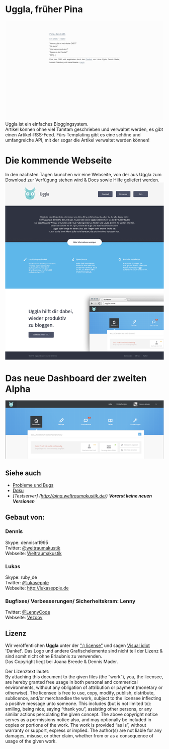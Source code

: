 # Uggla, früher Pina
![Pina in action](./assets/pinainaction.png)  
Uggla ist ein einfaches Bloggingsystem.  
Artikel können ohne viel Tamtam geschrieben und verwaltet werden, es gibt einen Artikel-RSS-Feed. Fürs Templating gibt es eine schöne und umfangreiche API, mit der sogar die Artikel verwaltet werden können!
# Die kommende Webseite
In den nächsten Tagen launchen wir eine Webseite, von der aus Uggla zum Download zur Verfügung stehen wird & Docs sowie Hilfe geliefert werden.
![Webseite in Action](./assets/Startseite_web_2b.png "Webseite Screendesign")

# Das neue Dashboard der zweiten Alpha
![Dashboard in Action](./assets/dashboard.png "Dashboard Screendesign")


## Siehe auch
* [Probleme und Bugs](https://github.com/Weltraumakustik/Pina/issues)
* [Doku](https://github.com/Weltraumakustik/Pina/wiki)
* *[Testserver] (http://pina.weltraumakustik.de/)* ***Vorerst keine neuen Versionen***

## Gebaut von:
### Dennis
Skype: dennism1995  
Twitter: [@weltraumakustik](http://twitter.com/weltraumakustik)   
Webseite: [Weltraumakustik](http://weltraumakustik.de)

### Lukas
Skype: ruby_de  
Twitter: [@lukasepple](https://twitter.com/lukasepple)  
Webseite: <http://lukasepple.de>

### Bugfixes/ Verbesserungen/ Sicherheitskram: Lenny
Twitter: [@LennyCode](https://twitter.com/LennyCode)  
Webseite: [Vezoov](http://www.vezoov.com/)

## Lizenz
Wir veröffentlichen **Uggla** unter der [":) license"](http://licence.visualidiot.com/) und sagen [Visual idiot](https://github.com/idiot) 'Danke!'. 
Das Logo und andere Grafischelemente sind nicht teil der Lizenz & sind somit nicht ohne Erlaubnis zu verwenden.   
Das Copyright liegt bei Joana Breede & Dennis Mader.

Der Lizenztext lautet:  
By attaching this document to the given files (the “work”), you, the licensee, are hereby granted free usage in both personal and commerical environments, without any obligation of attribution or payment (monetary or otherwise). The licensee is free to use, copy, modify, publish, distribute, sublicence, and/or merchandise the work, subject to the licensee inflecting a positive message unto someone. This includes (but is not limited to): smiling, being nice, saying “thank you”, assisting other persons, or any similar actions percolating the given concept.
The above copyright notice serves as a permissions notice also, and may optionally be included in copies or portions of the work.
The work is provided “as is”, without warranty or support, express or implied. The author(s) are not liable for any damages, misuse, or other claim, whether from or as a consequence of usage of the given work.
